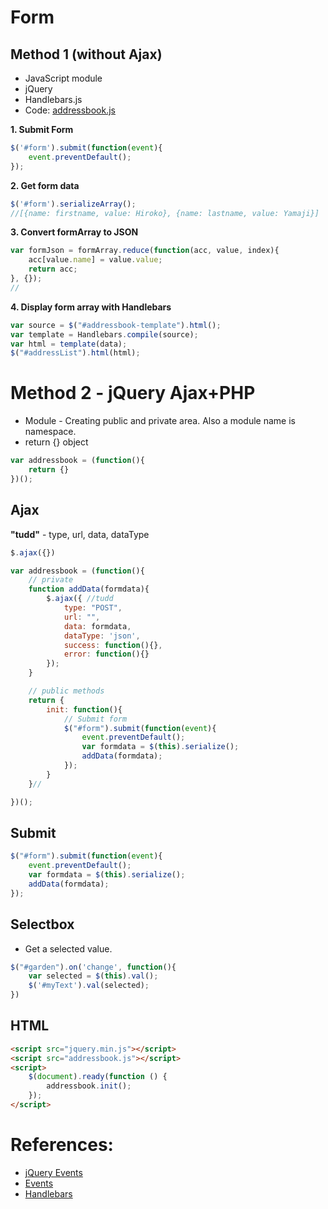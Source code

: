 # Form 

## Method 1 (without Ajax)
- JavaScript module
- jQuery  
- Handlebars.js
- Code: [addressbook.js](https://github.com/hirokoymj/Udemy/blob/master/Form/method1/addressbook.js)

**1. Submit Form**

```js
$('#form').submit(function(event){
    event.preventDefault();    
});
```

**2. Get form data**
```js
$('#form').serializeArray();
//[{name: firstname, value: Hiroko}, {name: lastname, value: Yamaji}]
```
**3. Convert formArray to JSON**

```js
var formJson = formArray.reduce(function(acc, value, index){
    acc[value.name] = value.value;
    return acc;
}, {});
//
```
**4. Display form array with Handlebars**
```js
var source = $("#addressbook-template").html();
var template = Handlebars.compile(source);
var html = template(data);
$("#addressList").html(html);
```


# Method 2 - jQuery Ajax+PHP

- Module - Creating public and private area. Also a module name is namespace.
- return {} object
```js
var addressbook = (function(){
    return {} 
})();
```

## Ajax
**"tudd"** - type, url, data, dataType
```js
$.ajax({}) 
```

```js
var addressbook = (function(){
    // private
    function addData(formdata){
        $.ajax({ //tudd
            type: "POST",
            url: "",
            data: formdata,
            dataType: 'json',
            success: function(){},
            error: function(){}
        });
    }

    // public methods
    return {
        init: function(){
            // Submit form
            $("#form").submit(function(event){
                event.preventDefault();
                var formdata = $(this).serialize();
                addData(formdata);
            });
        }
    }//

})();
```

## Submit

```js
$("#form").submit(function(event){
    event.preventDefault();
    var formdata = $(this).serialize();
    addData(formdata);
});
```

## Selectbox
- Get a selected value.
```js
$("#garden").on('change', function(){
    var selected = $(this).val();
    $('#myText').val(selected);
})
```

## HTML
```html
<script src="jquery.min.js"></script>
<script src="addressbook.js"></script>
<script>
    $(document).ready(function () {
        addressbook.init();
    });
</script>
```

# References:
- [jQuery Events](https://api.jquery.com/category/events/form-events/)
- [Events](https://api.jquery.com/category/events/)
- [Handlebars](http://handlebarsjs.com/)